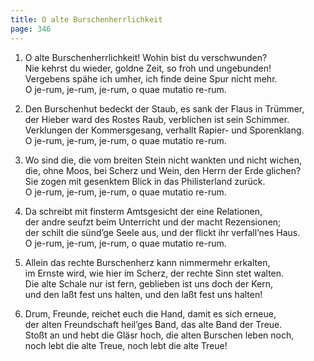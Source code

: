 ```yaml
---
title: O alte Burschenherrlichkeit
page: 346
---  
```


1. O alte Burschenherrlichkeit! Wohin bist du verschwunden?  
Nie kehrst du wieder, goldne Zeit, so froh und ungebunden!  
Vergebens spähe ich umher, ich finde deine Spur nicht mehr.  
O je-rum, je-rum, je-rum, o quae mutatio re-rum.  

2. Den Burschenhut bedeckt der Staub, es sank der Flaus in Trümmer,  
der Hieber ward des Rostes Raub, verblichen ist sein Schimmer.  
Verklungen der Kommersgesang, verhallt Rapier- und Sporenklang.  
O je-rum, je-rum, je-rum, o quae mutatio re-rum.  

3. Wo sind die, die vom breiten Stein nicht wankten und nicht wichen,  
die, ohne Moos, bei Scherz und Wein, den Herrn der Erde glichen?  
Sie zogen mit gesenktem Blick in das Philisterland zurück.  
O je-rum, je-rum, je-rum, o quae mutatio re-rum.  

4. Da schreibt mit finsterm Amtsgesicht der eine Relationen,  
der andre seufzt beim Unterricht und der macht Rezensionen;  
der schilt die sünd’ge Seele aus, und der flickt ihr verfall’nes Haus.  
O je-rum, je-rum, je-rum, o quae mutatio re-rum.  

5. Allein das rechte Burschenherz kann nimmermehr erkalten,  
im Ernste wird, wie hier im Scherz, der rechte Sinn stet walten.  
Die alte Schale nur ist fern, geblieben ist uns doch der Kern,  
und den laßt fest uns halten, und den laßt fest uns halten!  

6. Drum, Freunde, reichet euch die Hand, damit es sich erneue,  
der alten Freundschaft heil’ges Band, das alte Band der Treue.  
Stoßt an und hebt die Gläsr hoch, die alten Burschen leben noch,  
noch lebt die alte Treue, noch lebt die alte Treue!  